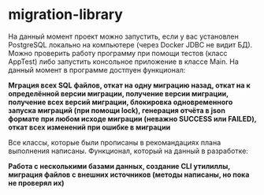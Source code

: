 ﻿# migration-library
На данный момент проект можно запустить, если у вас установлен PostgreSQL локально на компьютере (через Docker JDBC не видит БД).
Можно проверить работу программу при помощи тестов (класс AppTest) либо запустить консольное приложение в классе Main.
На данный момент в программе достпуен функционал: <br>

**Мграция всех SQL файлов, откат на одну миграцию назад, откат на к определённой версии миграции, получение версии миграции, получение всех версий миграции, 
блокировка одновременного запуска миграций (при помощи lock), генерация отчёта в json формате
при любом исходе миграции (неважно SUCCESS или FAILED), откат всех изменений при ошибке в миграции**<br>

Все классы, которые были прописаны в рекомандациях плана выполнения написаны.
Функционал, который на данный в разработке: <br>

**Работа с несколькими базами данных, создание CLI утилиллы, миграция файлов с внешних источников (методы написаны, но пока не проверял их)**
